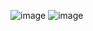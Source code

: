 ![image](https://user-images.githubusercontent.com/34793005/197350629-2d3a1138-351e-46a6-84f3-c92e9314aa2b.png)
![image](https://user-images.githubusercontent.com/34793005/197350643-e881dab4-2193-40cc-af7d-ce906770debb.png)
